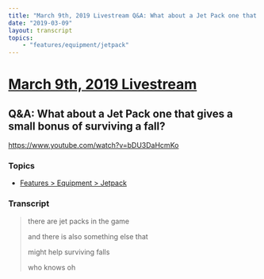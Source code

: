 ```yaml
---
title: "March 9th, 2019 Livestream Q&A: What about a Jet Pack one that gives a small bonus of surviving a fall?"
date: "2019-03-09"
layout: transcript
topics:
    - "features/equipment/jetpack"
---
```

# [March 9th, 2019 Livestream](../2019-03-09.md)
## Q&A: What about a Jet Pack one that gives a small bonus of surviving a fall?
https://www.youtube.com/watch?v=bDU3DaHcmKo

### Topics
* [Features > Equipment > Jetpack](../topics/features/equipment/jetpack.md)

### Transcript

> there are jet packs in the game
>
> and there is also something else that
>
> might help surviving falls
>
> who knows oh
>
